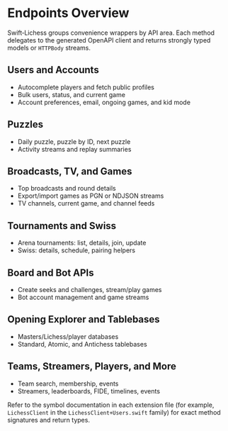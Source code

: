 # Endpoints Overview

Swift‑Lichess groups convenience wrappers by API area. Each method delegates to
the generated OpenAPI client and returns strongly typed models or `HTTPBody`
streams.

## Users and Accounts

- Autocomplete players and fetch public profiles
- Bulk users, status, and current game
- Account preferences, email, ongoing games, and kid mode

## Puzzles

- Daily puzzle, puzzle by ID, next puzzle
- Activity streams and replay summaries

## Broadcasts, TV, and Games

- Top broadcasts and round details
- Export/import games as PGN or NDJSON streams
- TV channels, current game, and channel feeds

## Tournaments and Swiss

- Arena tournaments: list, details, join, update
- Swiss: details, schedule, pairing helpers

## Board and Bot APIs

- Create seeks and challenges, stream/play games
- Bot account management and game streams

## Opening Explorer and Tablebases

- Masters/Lichess/player databases
- Standard, Atomic, and Antichess tablebases

## Teams, Streamers, Players, and More

- Team search, membership, events
- Streamers, leaderboards, FIDE, timelines, events

Refer to the symbol documentation in each extension file (for example,
``LichessClient`` in the `LichessClient+Users.swift` family) for exact method
signatures and return types.

